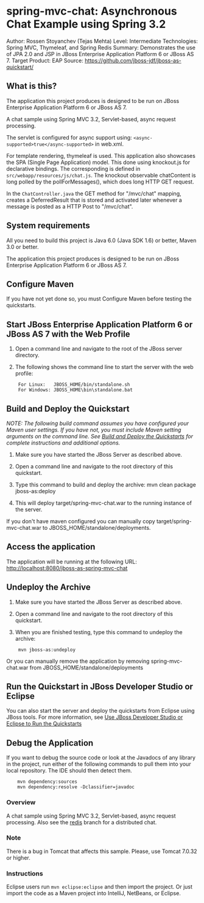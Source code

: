 spring-mvc-chat: Asynchronous Chat Example using Spring 3.2
======================================================
Author: Rossen Stoyanchev (Tejas Mehta)
Level: Intermediate
Technologies: Spring MVC, Thymeleaf, and Spring Redis
Summary: Demonstrates the use of JPA 2.0 and JSP in JBoss Enterprise Application Platform 6 or JBoss AS 7.
Target Product: EAP
Source: <https://github.com/jboss-jdf/jboss-as-quickstart/>

What is this?
-------------

The application this project produces is designed to be run on JBoss Enterprise Application Platform 6 or JBoss AS 7.

A chat sample using Spring MVC 3.2, Servlet-based, async request processing.

The servlet is configured for async support using: `<async-supported>true</async-supported>` in web.xml.

For template rendering, thymeleaf is used. This application also showcases the SPA (Single Page Application) model. This done using knockout.js for declarative bindings.
The corresponding is defined in `src/webapp/resources/js/chat.js`. The knockout observable chatContent is long polled by the pollForMessages(), which does long HTTP GET request.

In the `ChatController.java` the GET method for "/mvc/chat" mapping, creates a DeferredResult that is stored and activated later whenever a message is posted as a HTTP Post to "/mvc/chat".

System requirements
-------------------

All you need to build this project is Java 6.0 (Java SDK 1.6) or better, Maven 3.0 or better.

The application this project produces is designed to be run on JBoss Enterprise Application Platform 6 or JBoss AS 7.

Configure Maven
---------------

If you have not yet done so, you must Configure Maven before testing the quickstarts.

Start JBoss Enterprise Application Platform 6 or JBoss AS 7 with the Web Profile
---------------

1. Open a command line and navigate to the root of the JBoss server directory.
2. The following shows the command line to start the server with the web profile:

        For Linux:   JBOSS_HOME/bin/standalone.sh
        For Windows: JBOSS_HOME\bin\standalone.bat

Build and Deploy the Quickstart
----------------------------

_NOTE: The following build command assumes you have configured your Maven user settings. If you have not, you must include Maven setting arguments on the command line. See [Build and Deploy the Quickstarts](../README.md#buildanddeploy) for complete instructions and additional options._

1. Make sure you have started the JBoss Server as described above.
2. Open a command line and navigate to the root directory of this quickstart.
3. Type this command to build and deploy the archive:
        mvn clean package jboss-as:deploy

4. This will deploy target/spring-mvc-chat.war to the running instance of the server.

If you don't have maven configured you can manually copy target/spring-mvc-chat.war to JBOSS_HOME/standalone/deployments.

Access the application
----------------------

The application will be running at the following URL: <http://localhost:8080/jboss-as-spring-mvc-chat>

Undeploy the Archive
---------------------

1. Make sure you have started the JBoss Server as described above.
2. Open a command line and navigate to the root directory of this quickstart.
3. When you are finished testing, type this command to undeploy the archive:

        mvn jboss-as:undeploy

Or you can manually remove the application by removing spring-mvc-chat.war from JBOSS_HOME/standalone/deployments

Run the Quickstart in JBoss Developer Studio or Eclipse
-------------------------------------------------------

You can also start the server and deploy the quickstarts from Eclipse using JBoss tools. For more information, see [Use JBoss Developer Studio or Eclipse to Run the Quickstarts](../README.md#useeclipse)

Debug the Application
------------------------------------

If you want to debug the source code or look at the Javadocs of any library in the project, run either of the following commands to pull them into your local repository. The IDE should then detect them.

        mvn dependency:sources
        mvn dependency:resolve -Dclassifier=javadoc

### Overview

A chat sample using Spring MVC 3.2, Servlet-based, async request processing. Also see the [redis](https://github.com/rstoyanchev/spring-mvc-chat/tree/redis) branch for a distributed chat. 

### Note

There is a bug in Tomcat that affects this sample. Please, use Tomcat 7.0.32 or higher.

### Instructions

Eclipse users run `mvn eclipse:eclipse` and then import the project. Or just import the code as a Maven project into IntelliJ, NetBeans, or Eclipse.

